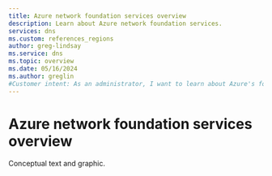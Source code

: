 ```yaml
---
title: Azure network foundation services overview
description: Learn about Azure network foundation services.
services: dns
ms.custom: references_regions
author: greg-lindsay
ms.service: dns
ms.topic: overview
ms.date: 05/16/2024
ms.author: greglin
#Customer intent: As an administrator, I want to learn about Azure's foundation services.
---
```


# Azure network foundation services overview

Conceptual text and graphic.
